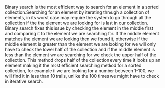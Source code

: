Binary search is the most efficient way to search for an element in a sorted collection.Searching for an element by iterating through a collection of elements, in its worst case may require the system to go through all the collection if the the element we are looking for is last in our collection. Binary search fixes this issue by checking the element in the middle first and comparing it to the element we are searching for. If the middle element matches the element we are looking then we found it, otherwise if the middle element is greater than the element we are looking for we will only have to check the lower half of the collection and if the middle element is less than the element we are searching for we check the upper half of the collection. This method drops half of the collection every time it looks up an element making it the most efficient searching method for a sorted collection, for example if we are looking for a number between 1-100, we will find it in less than 10 trails, unlike the 100 times we might have to check in iterative search. 
